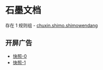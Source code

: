 # 石墨文档

存在 1 规则组 - [chuxin.shimo.shimowendang](/src/apps/chuxin.shimo.shimowendang.ts)

## 开屏广告

- [快照-0](https://i.gkd.li/import/12894158)
- [快照-1](https://i.gkd.li/import/12894163)
